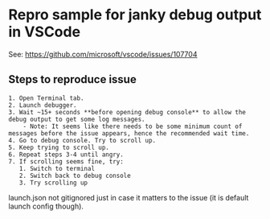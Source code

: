 # Repro sample for janky debug output in VSCode

See: <https://github.com/microsoft/vscode/issues/107704>

## Steps to reproduce issue

    1. Open Terminal tab.
    2. Launch debugger.
    3. Wait ~15+ seconds **before opening debug console** to allow the debug output to get some log messages.
        - Note: It seems like there needs to be some minimum count of messages before the issue appears, hence the recommended wait time.
    4. Go to debug console. Try to scroll up.
    5. Keep trying to scroll up.
    6. Repeat steps 3-4 until angry.
    7. If scrolling seems fine, try:
       1. Switch to terminal
       2. Switch back to debug console
       3. Try scrolling up

launch.json not gitignored just in case it matters to the issue (it is default launch config though).
